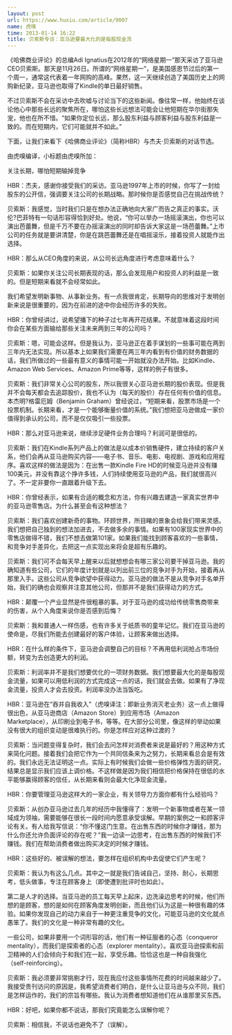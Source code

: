 ```yaml
---
layout: post
url: https://www.huxiu.com/article/9007
name: 虎嗅
time: 2013-01-14 16:22
title: 贝索斯专访：亚马逊要最大化的是每股现金流
---
```

《哈佛商业评论》的总编Adi Ignatius在2012年的“网络星期一”那天采访了亚马逊CEO贝索斯。那天是11月26日。所谓的“网络星期一”，是美国感恩节过后的第一个周一，通常这代表着一年网购的高峰。果然，这一天继续创造了美国历史上的网购新纪录，亚马逊也取得了Kindle的单日最好销售。

不过贝索斯不会在采访中去吹嘘与讨论当下的这些新闻。像往常一样，他始终在谈论他心中那些长远的聚焦所在，哪怕这些长远想法可能会让他短期在华尔街那失宠，他也在所不惜。“如果你定位长远，那么股东利益与顾客利益与股东利益是一致的。而在短期内，它们可能就并不如此。”

下面，让我们来看下《哈佛商业评论》（简称HBR）与杰夫·贝索斯的对话节选。

由虎嗅编译，小标题由虎嗅所加：

关注长期，哪怕短期输掉竞争

HBR：杰夫，感谢你接受我们的采访。亚马逊1997年上市的时候，你写了一封给股东的公开信，强调要关注公司的长期战略。那时候你是否感觉自己在挑战传统？

贝索斯：我感觉，当时我们只是在想办法正确地向大家广而告之真正的事实。沃伦?巴菲特有一句话形容得恰到好处。他说，“你可以举办一场摇滚演出，你也可以演出芭蕾舞，但是千万不要在办摇滚演出的同时却告诉大家这是一场芭蕾舞。”上市公司的任务就是要讲清楚，你是在跳芭蕾舞还是在唱摇滚乐，接着投资人就能作出选择。

HBR：那么从CEO角度的来说，从公司长远角度进行考虑意味着什么？

贝索斯：如果你关注公司长期表现的话，那么会发现用户和投资人的利益是一致的。但是短期来看就不会经常如此。

我们希望发明新事物、从事新业务。有一点我很肯定，长期导向的思维对于发明创新来说是很重要的，因为在前进的途中你会经历许多的失败。

HBR：你曾经讲过，说希望播下的种子过七年再开花结果。不就意味着这段时间你会在某些方面输给那些关注未来两到三年的公司吗？

贝索斯：嗯，可能会这样。但是我认为，亚马逊正在着手谋划的一些事可能在两到三年内无法实现。所以基本上如果我们需要在两三年内看到有价值的财务数据的话，我们所做过的一些最有意义的事情可能一开始就没办法开始。比如Kindle、Amazon Web Services、Amazon Prime等等，这样的例子有很多。

贝索斯：我们非常关心公司的股东，所以我很关心亚马逊长期的股价表现。但是我并不会每天都会去追踪股价，我也不认为（每天的股价）存在任何有价值的信息。本杰明?格雷厄姆（Benjamin Graham）曾经说过，“短期来看，股票市场是一个投票机制。长期来看，才是一个能够衡量价值的系统。”我们想把亚马逊做成一家价值得到承认的公司，而不是仅仅吸引一些投票。

HBR：那么对亚马逊来说，继续涉足硬件业务合理吗？利润可是很低的。

贝索斯：我们在Kindle系列产品上的做法是以成本价销售硬件，建立持续的客户关系，他们会再从亚马逊购买内容——电子书、音乐、电影、电视剧、游戏和应用程序。喜欢这样的做法是因为：在出售一款Kindle Fire HD的时候亚马逊并没有赚100美元，并没有靠这个挣许多钱，人们持续使用亚马逊的产品，我们就很高兴了。不一定非要你一直跟着升级下去。

HBR：你曾经表示，如果有合适的概念和方法，你有兴趣去建造一家真实世界中的亚马逊零售店。为什么甚至会有这种想法？

贝索斯：我们喜欢创建新奇的事物。环顾世界，所目睹的景象会给我们带来灵感。我们想把自己独到的想法加进去，不去做多余的事情。如果有100家现实世界中的零售店做得不错，我们不想去做第101家。如果我们能找到顾客喜欢的一些事情，和竞争对手差异化，去把这一点实现出来将会是超有乐趣的。

贝索斯：我们可不会每天早上醒来以后就想想会有哪三家公司要干掉亚马逊。我的确知道有些公司，它们的年度计划就是以列出前三位的竞争对手为开始，接着再从那里入手。这些公司从竞争欲望中获得动力。亚马逊的做法不是从竞争对手名单开始，我们的确也会观察并注意其他公司，但那并不是我们获得动力的方式。

HBR：颠覆一个产业显然是件很粗暴的事。对于亚马逊的成功给传统零售商带来的伤害，从个人角度来说你是否感到后悔？

贝索斯：我和普通人一样伤感，也有许多关于纸质书的童年记忆。我们在亚马逊的使命是，尽我们所能去创建最好的客户体验，让顾客来做出选择。

HBR：在什么样的条件下，亚马逊会调整自己的目标？不再用低利润抢占市场份额，转变为去创造更大的利润。

贝索斯：利润率并不是我们想要优化的一项财务数据。我们想要最大化的是每股现金流量，如果可以用低利润的方式完成这一点的话，我们就会去做。如果有了净现金流量，投资人才会去投资。利润率没办法当饭吃。

HBR：亚马逊在“吞并自我收入”（虎嗅译注：即新业务消灭老业务）这一点上做得很出色，从亚马逊商店（Amazon Store）到应用市场（Amazon Marketplace），从印刷业到电子书，等等。在大部分公司里，像这样的举动如果没有很大的组织变动是很难执行的。你是怎样应对这种过渡的？

贝索斯：当问题变得复杂时，我们会去问怎样对消费者来说是最好的？用这种方式来简化问题。接着我们会把它作为一个共同信条来为之努力，长期来看总会是有效的。我们永远无法证明这一点。实际上有时候我们会做一些价格弹性方面的研究，结果总是显示我们应该上调价格。不这样做是因为我们相信把价格保持在很低的水平能够赢得顾客的信任，从长期来看则会最大化净现金流量。

HBR：你要管理亚马逊这样大的一家企业，有关领导力方面你都有什么经验吗？

贝索斯：从创办亚马逊过去几年的经历中我懂得了：发明一个新事物或者在某一领域成为领袖，需要能够在很长一段时间内愿意承受误解。早期的案例之一和顾客评论有关。有人给我写信说：“你不懂这门生意。在出售东西的时候你才赚钱，那为什么你还允许负面评论的存在呢？”我一边读一边思考，在出售东西的时候我们不赚钱。我们在帮助消费者做出购买决定的时候才赚钱。

HBR：这些好的、被误解的想法，要怎样在组织机构中去促使它们产生呢？

贝索斯：我认为有这么几点。其中之一就是我们告诫自己，坚持、耐心，长期思考，低头做事，专注在顾客身上（即使遭到批评时也如此）。

第二是人才的选择。当亚马逊的员工每天早上起床，边洗澡边思考的时候，他们所想的是顾客，想的是如何在顾客角度发明创新，而且他们认为这是一种很有趣的体验。如果你发现自己的动力来自于一种更注重竞争的文化，可能亚马逊的文化就点愚笨了。我们的文化是一种非常有趣的文化。

一些公司，如果非要用一个词形容的话，他们有一种征服者的心态（conqueror mentality），而我们是探索者的心态（explorer mentality）。喜欢亚马逊探索和前卫精神的人们会倾向于和我们在一起，享受乐趣。恰恰这也是一种自我强化（self-reinforcing）。

贝索斯：我必须要非常挑剔才行，现在我应付这些事情所花费的时间越来越少了。我接受贵刊访问的原因是，我希望消费者们明白，是什么让亚马逊与众不同，我们是怎样运作的，我们的宗旨有哪些。我认为消费者想知道他们在从谁那里买东西。

HBR：好吧，如果你都不说话，那我们究竟能怎么误解你呢？

贝索斯：相信我，不说话也避免不了（误解）。

